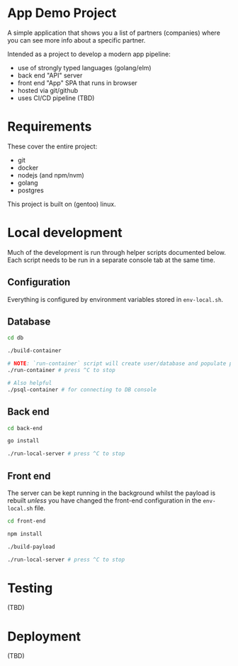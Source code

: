 # App Demo Project

A simple application that shows you a list of partners (companies) where you can see more info about a specific partner.

Intended as a project to develop a modern app pipeline:
- use of strongly typed languages (golang/elm)
- back end "API" server
- front end "App" SPA that runs in browser
- hosted via git/github
- uses CI/CD pipeline (TBD)

# Requirements

These cover the entire project:
- git
- docker
- nodejs (and npm/nvm)
- golang
- postgres

This project is built on (gentoo) linux.

# Local development

Much of the development is run through helper scripts documented below. Each script needs to be run in a separate console tab at the same time.

## Configuration

Everything is configured by environment variables stored in `env-local.sh`.

## Database

```bash
cd db

./build-container

# NOTE: `run-container` script will create user/database and populate partners table on first run
./run-container # press ^C to stop

# Also helpful
./psql-container # for connecting to DB console
```

## Back end

```bash
cd back-end

go install

./run-local-server # press ^C to stop
```

## Front end

The server can be kept running in the background whilst the payload is rebuilt *unless* you have changed the front-end configuration in the `env-local.sh` file.

```bash
cd front-end

npm install

./build-payload

./run-local-server # press ^C to stop
```

# Testing

(TBD)

# Deployment

(TBD)
